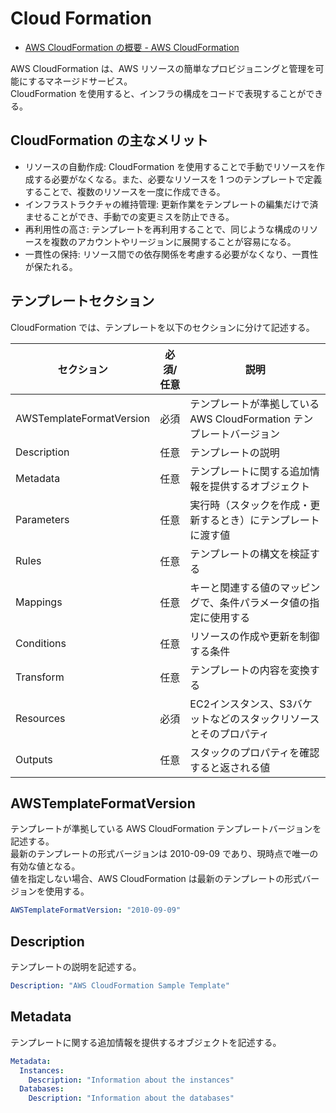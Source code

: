 # Cloud Formation

- [AWS CloudFormation の概要 - AWS CloudFormation](https://docs.aws.amazon.com/ja_jp/AWSCloudFormation/latest/UserGuide/Welcome.html)

AWS CloudFormation は、AWS リソースの簡単なプロビジョニングと管理を可能にするマネージドサービス。  
CloudFormation を使用すると、インフラの構成をコードで表現することができる。

## CloudFormation の主なメリット

- リソースの自動作成: CloudFormation を使用することで手動でリソースを作成する必要がなくなる。また、必要なリソースを 1 つのテンプレートで定義することで、複数のリソースを一度に作成できる。
- インフラストラクチャの維持管理: 更新作業をテンプレートの編集だけで済ませることができ、手動での変更ミスを防止できる。
- 再利用性の高さ: テンプレートを再利用することで、同じような構成のリソースを複数のアカウントやリージョンに展開することが容易になる。
- 一貫性の保持: リソース間での依存関係を考慮する必要がなくなり、一貫性が保たれる。

## テンプレートセクション

CloudFormation では、テンプレートを以下のセクションに分けて記述する。

| セクション | 必須/任意 | 説明 |
| --- | --- | --- |
| AWSTemplateFormatVersion | 必須 | テンプレートが準拠している AWS CloudFormation テンプレートバージョン |
| Description | 任意 | テンプレートの説明 |
| Metadata | 任意 | テンプレートに関する追加情報を提供するオブジェクト |
| Parameters | 任意 | 実行時（スタックを作成・更新するとき）にテンプレートに渡す値 |
| Rules | 任意 | テンプレートの構文を検証する |
| Mappings | 任意 | キーと関連する値のマッピングで、条件パラメータ値の指定に使用する |
| Conditions | 任意 | リソースの作成や更新を制御する条件 |
| Transform | 任意 | テンプレートの内容を変換する |
| Resources | 必須 | EC2インスタンス、S3バケットなどのスタックリソースとそのプロパティ |
| Outputs | 任意 | スタックのプロパティを確認すると返される値 |

## AWSTemplateFormatVersion

テンプレートが準拠している AWS CloudFormation テンプレートバージョンを記述する。  
最新のテンプレートの形式バージョンは 2010-09-09 であり、現時点で唯一の有効な値となる。  
値を指定しない場合、AWS CloudFormation は最新のテンプレートの形式バージョンを使用する。

```yaml
AWSTemplateFormatVersion: "2010-09-09"
```

## Description

テンプレートの説明を記述する。

```yaml
Description: "AWS CloudFormation Sample Template"
```

## Metadata

テンプレートに関する追加情報を提供するオブジェクトを記述する。

```yaml
Metadata:
  Instances:
    Description: "Information about the instances"
  Databases: 
    Description: "Information about the databases"
```
